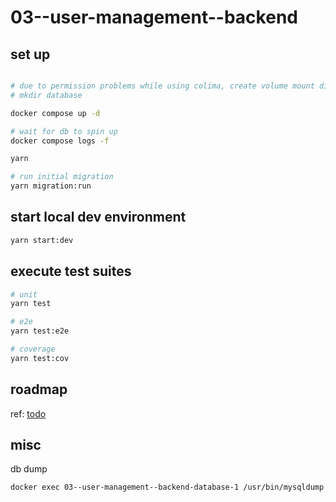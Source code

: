 # 03--user-management--backend

## set up
```bash

# due to permission problems while using colima, create volume mount dir manually, clean manually in case of clean run
# mkdir database

docker compose up -d

# wait for db to spin up
docker compose logs -f

yarn

# run initial migration
yarn migration:run
```


## start local dev environment

```bash
yarn start:dev
```


## execute test suites

```bash
# unit
yarn test

# e2e
yarn test:e2e

# coverage
yarn test:cov
```

## roadmap
ref: [todo](TODO.md)


## misc

db dump
```bash
docker exec 03--user-management--backend-database-1 /usr/bin/mysqldump -u root --password=root devdb > backup.sql
```
